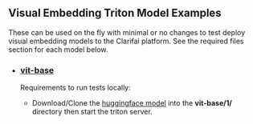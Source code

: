 ## Visual Embedding Triton Model Examples

These can be used on the fly with minimal or no changes to test deploy visual embedding models to the Clarifai platform. See the required files section for each model below.

* ### [vit-base](./vit-base/)

	Requirements to run tests locally:

	* Download/Clone the [huggingface model](https://huggingface.co/google/vit-base-patch16-224) into the **vit-base/1/** directory then start the triton server.
